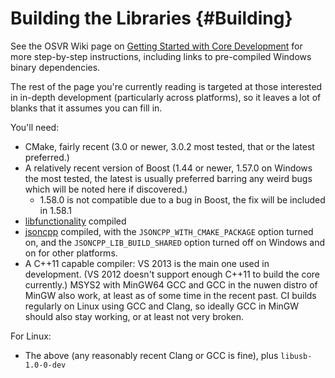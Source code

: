 # Building the Libraries {#Building}

See the OSVR Wiki page on [Getting Started with Core Development][wiki-getting-started] for more step-by-step instructions, including links to pre-compiled Windows binary dependencies.

[wiki-getting-started]:http://wiki.osvr.com/doku.php?id=startingcore

The rest of the page you're currently reading is targeted at those interested in in-depth development (particularly across platforms), so it leaves a lot of blanks that it assumes you can fill in.

You'll need:

- CMake, fairly recent (3.0 or newer, 3.0.2 most tested, that or the latest preferred.)
- A relatively recent version of Boost (1.44 or newer, 1.57.0 on Windows the most tested, the latest is usually preferred barring any weird bugs which will be noted here if discovered.)
    - 1.58.0 is not compatible due to a bug in Boost, the fix will be included in 1.58.1
- [libfunctionality][] compiled
- [jsoncpp][] compiled, with the `JSONCPP_WITH_CMAKE_PACKAGE` option turned on, and the `JSONCPP_LIB_BUILD_SHARED` option turned off on Windows and on for other platforms.
- A C++11 capable compiler: VS 2013 is the main one used in development. (VS 2012 doesn't support enough C++11 to build the core currently.) MSYS2 with MinGW64 GCC and GCC in the nuwen distro of MinGW also work, at least as of some time in the recent past. CI builds regularly on Linux using GCC and Clang, so ideally GCC in MinGW should also stay working, or at least not very broken.

For Linux:

- The above (any reasonably recent Clang or GCC is fine), plus `libusb-1.0-0-dev`

[libfunctionality]:https://github.com/OSVR/libfunctionality
[jsoncpp]:https://github.com/VRPN/jsoncpp
